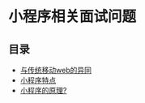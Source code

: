 # 小程序相关面试问题


## 目录
* [与传统移动web的异同](./differentweb.md)
* [小程序特点](./feature.md)
* [小程序的原理?](./principle.md)

<tongji/>